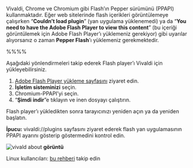 
Vivaldi, Chrome ve Chromium gibi Flash’ın Pepper sürümünü (PPAPI) kullanmaktadır. Eğer web sitelerinde flash içerikleri görüntülemeye çalışırken “**Couldn’t load plugin**” (yan uygulama yüklenemedi)  ya da “**You need to have the Adobe Flash Player to view this content**” (bu içeriği görüntülemek için Adobe Flash Player’ı yüklemeniz gerekiyor) gibi uyarılar alıyorsanız o zaman **Pepper Flash**’ı yüklemeniz gerekmektedir.

%%%%

Aşağıdaki yönlendirmeleri takip ederek Flash player’ı Vivaldi için yükleyebilirsiniz.

1.	[Adobe Flash Player yükleme sayfasını](https://get.adobe.com/flashplayer/otherversions/) ziyaret edin.
2.	**İşletim sisteminizi** seçin.
3.	Chromium-PPAPI’yi seçin.
4.	“**Şimdi indir**”e tıklayın ve inen dosyayı çalıştırın.

Flash player’ı yükledikten sonra tarayıcınızı yeniden açın ya da yeniden başlatın.

**İpucu:** vivaldi://plugins sayfasını ziyaret ederek flash yan uygulamasının PPAPI ayarını gösterip göstermedini kontrol edin.

![vivald about](http://f.cl.ly/items/0m1n2z143A0A3T0x2C2X/Screen%20Recording%202016-04-14%20at%2002.42%20PM.gif#full-width)
**görüntü**

Linux kullancıları: [bu rehberi](https://gist.github.com/ruario/bec42d156d30affef655) takip edin
